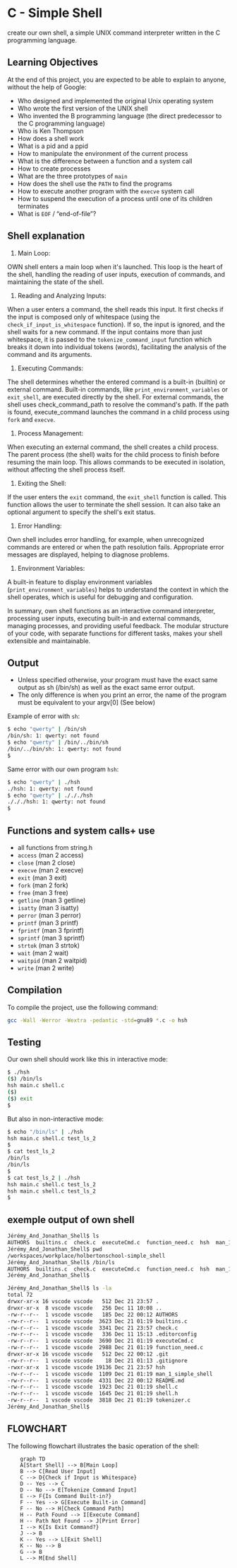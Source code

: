 # C - Simple Shell

create our own shell, a simple UNIX command interpreter written in the C programming language.

## Learning Objectives

At the end of this project, you are expected to be able to explain to anyone, without the help of Google:
- Who designed and implemented the original Unix operating system
- Who wrote the first version of the UNIX shell
- Who invented the B programming language (the direct predecessor to the C programming language)
- Who is Ken Thompson
- How does a shell work
- What is a pid and a ppid
- How to manipulate the environment of the current process
- What is the difference between a function and a system call
- How to create processes
- What are the three prototypes of `main`
- How does the shell use the `PATH` to find the programs
- How to execute another program with the `execve` system call
- How to suspend the execution of a process until one of its children terminates
- What is `EOF` / “end-of-file”?

## Shell explanation

1. Main Loop:

OWN shell enters a main loop when it's launched. This loop is the heart of the shell, handling the reading of user inputs, execution of commands, and maintaining the state of the shell.

1. Reading and Analyzing Inputs:

When a user enters a command, the shell reads this input. It first checks if the input is composed only of whitespace (using the `check_if_input_is_whitespace` function). If so, the input is ignored, and the shell waits for a new command.
If the input contains more than just whitespace, it is passed to the `tokenize_command_input` function which breaks it down into individual tokens (words), facilitating the analysis of the command and its arguments.

1. Executing Commands:

The shell determines whether the entered command is a built-in (builtin) or external command. Built-in commands, like `print_environment_variables` or `exit_shell`, are executed directly by the shell.
For external commands, the shell uses check_command_path to resolve the command's path. If the path is found, execute_command launches the command in a child process using `fork` and `execve`.

1. Process Management:

When executing an external command, the shell creates a child process. The parent process (the shell) waits for the child process to finish before resuming the main loop. This allows commands to be executed in isolation, without affecting the shell process itself.

1. Exiting the Shell:

If the user enters the `exit` command, the `exit_shell` function is called. This function allows the user to terminate the shell session. It can also take an optional argument to specify the shell's exit status.

1. Error Handling:

Own shell includes error handling, for example, when unrecognized commands are entered or when the path resolution fails. Appropriate error messages are displayed, helping to diagnose problems.

1. Environment Variables:

A built-in feature to display environment variables (`print_environment_variables`) helps to understand the context in which the shell operates, which is useful for debugging and configuration.

In summary, own shell functions as an interactive command interpreter, processing user inputs, executing built-in and external commands, managing processes, and providing useful feedback. The modular structure of your code, with separate functions for different tasks, makes your shell extensible and maintainable.

## Output

- Unless specified otherwise, your program must have the exact same output as sh (/bin/sh) as well as the exact same error output.
- The only difference is when you print an error, the name of the program must be equivalent to your argv[0] (See below)

Example of error with `sh`:
```bash
$ echo "qwerty" | /bin/sh
/bin/sh: 1: qwerty: not found
$ echo "qwerty" | /bin/../bin/sh
/bin/../bin/sh: 1: qwerty: not found
$
```

Same error with our own program `hsh`:
```bash
$ echo "qwerty" | ./hsh
./hsh: 1: qwerty: not found
$ echo "qwerty" | ./././hsh
./././hsh: 1: qwerty: not found
$
```

## Functions and system calls+ use

- all functions from string.h
- `access` (man 2 access)
- `close` (man 2 close)
- `execve` (man 2 execve)
- `exit` (man 3 exit)
- `fork` (man 2 fork)
- `free` (man 3 free)
- `getline` (man 3 getline)
- `isatty` (man 3 isatty)
- `perror` (man 3 perror)
- `printf` (man 3 printf)
- `fprintf` (man 3 fprintf)
- `sprintf` (man 3 sprintf)
- `strtok` (man 3 strtok)
- `wait` (man 2 wait)
- `waitpid` (man 2 waitpid)
- `write` (man 2 write)

## Compilation

To compile the project, use the following command:
```bash
gcc -Wall -Werror -Wextra -pedantic -std=gnu89 *.c -o hsh
```

## Testing

Our own shell should work like this in interactive mode:

```bash
$ ./hsh
($) /bin/ls
hsh main.c shell.c
($)
($) exit
$
```

But also in non-interactive mode:

```bash
$ echo "/bin/ls" | ./hsh
hsh main.c shell.c test_ls_2
$
$ cat test_ls_2
/bin/ls
/bin/ls
$
$ cat test_ls_2 | ./hsh
hsh main.c shell.c test_ls_2
hsh main.c shell.c test_ls_2
$
```
## exemple output of own shell

```bash
Jérémy_And_Jonathan_Shell$ ls
AUTHORS  builtins.c  check.c  executeCmd.c  function_need.c  hsh  man_1_simple_shell  README.md  shell.c  shell.h  tokenizer.c
Jérémy_And_Jonathan_Shell$ pwd
/workspaces/workplace/holbertonschool-simple_shell
Jérémy_And_Jonathan_Shell$ /bin/ls
AUTHORS  builtins.c  check.c  executeCmd.c  function_need.c  hsh  man_1_simple_shell  README.md  shell.c  shell.h  tokenizer.c
Jérémy_And_Jonathan_Shell$ 
```

```bash
Jérémy_And_Jonathan_Shell$ ls -la
total 72
drwxr-xr-x 16 vscode vscode   512 Dec 21 23:57 .
drwxr-xr-x  8 vscode vscode   256 Dec 11 10:08 ..
-rw-r--r--  1 vscode vscode   185 Dec 22 00:12 AUTHORS
-rw-r--r--  1 vscode vscode  3623 Dec 21 01:19 builtins.c
-rw-r--r--  1 vscode vscode  3341 Dec 21 23:57 check.c
-rw-r--r--  1 vscode vscode   336 Dec 11 15:13 .editorconfig
-rw-r--r--  1 vscode vscode  3690 Dec 21 01:19 executeCmd.c
-rw-r--r--  1 vscode vscode  2988 Dec 21 01:19 function_need.c
drwxr-xr-x 16 vscode vscode   512 Dec 22 00:12 .git
-rw-r--r--  1 vscode vscode    18 Dec 21 01:13 .gitignore
-rwxr-xr-x  1 vscode vscode 19136 Dec 21 23:57 hsh
-rw-r--r--  1 vscode vscode  1109 Dec 21 01:19 man_1_simple_shell
-rw-r--r--  1 vscode vscode  4331 Dec 22 00:12 README.md
-rw-r--r--  1 vscode vscode  1923 Dec 21 01:19 shell.c
-rw-r--r--  1 vscode vscode  1645 Dec 21 01:19 shell.h
-rw-r--r--  1 vscode vscode  3818 Dec 21 01:19 tokenizer.c
Jérémy_And_Jonathan_Shell$ 
```

## FLOWCHART

The following flowchart illustrates the basic operation of the shell:

```mermaid
    graph TD
    A[Start Shell] --> B[Main Loop]
    B --> C[Read User Input]
    C --> D{Check if Input is Whitespace}
    D -- Yes --> C
    D -- No --> E[Tokenize Command Input]
    E --> F{Is Command Built-in?}
    F -- Yes --> G[Execute Built-in Command]
    F -- No --> H[Check Command Path]
    H -- Path Found --> I[Execute Command]
    H -- Path Not Found --> J[Print Error]
    I --> K{Is Exit Command?}
    J --> B
    K -- Yes --> L[Exit Shell]
    K -- No --> B
    G --> B
    L --> M[End Shell]